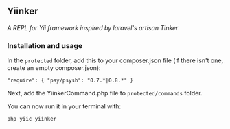 ## Yiinker
*A REPL for Yii framework inspired by laravel's artisan Tinker*

### Installation and usage

In the `protected` folder, add this to your composer.json file (if there isn't one, create an empty composer.json):

`
"require": {
       	"psy/psysh": "0.7.*|0.8.*"
	}
`

Next, add the YiinkerCommand.php file to `protected/commands` folder.

You can now run it in your terminal with:

`php yiic yiinker`
